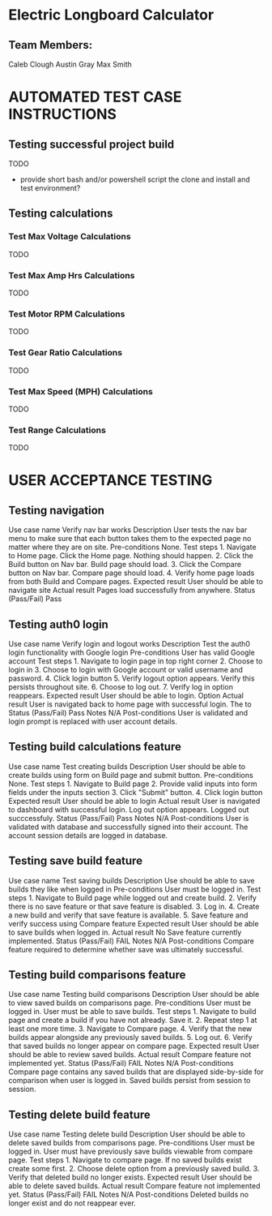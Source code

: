 # Electric Longboard Calculator
## Team Members:
Caleb Clough
Austin Gray
Max Smith

# AUTOMATED TEST CASE INSTRUCTIONS

## Testing successful project build
TODO
- provide short bash and/or powershell script the clone and install and test environment? 

## Testing calculations
### Test Max Voltage Calculations
TODO

### Test Max Amp Hrs Calculations
TODO

### Test Motor RPM Calculations
TODO

### Test Gear Ratio Calculations
TODO

### Test Max Speed (MPH) Calculations
TODO

### Test Range Calculations
TODO

# USER ACCEPTANCE TESTING

## Testing navigation
Use case name
    Verify nav bar works
Description
    User tests the nav bar menu to make sure that each button takes them to the expected page no matter where they are on site.
Pre-conditions
    None.
Test steps
    1. Navigate to Home page. Click the Home page. Nothing should happen. 
    2. Click the Build button on Nav bar. Build page should load. 
    3. Click the Compare  button on Nav bar. Compare page should load. 
    4. Verify home page loads from both Build and Compare pages.
Expected result
    User should be able to navigate site
Actual result
    Pages load successfully from anywhere.
Status (Pass/Fail)
    Pass

## Testing auth0 login
Use case name
    Verify login and logout works
Description
    Test the auth0 login functionality with Google login
Pre-conditions
    User has valid Google account
Test steps
    1. Navigate to login page in top right corner
    2. Choose to login in
    3. Choose to login with Google account or valid username and password.
    4. Click login button
    5. Verify logout option appears. Verify this persists throughout site. 
    6. Choose to log out. 
    7. Verify log in option reappears.
Expected result
    User should be able to login. Option
Actual result
    User is navigated back to home page with successful login. The to
Status (Pass/Fail)
    Pass
Notes
    N/A
Post-conditions
    User is validated and login prompt is replaced with user account details. 

## Testing build calculations feature
Use case name
    Test creating builds
Description
    User should be able to create builds using form on Build page and submit button. 
Pre-conditions
    None. 
Test steps
    1. Navigate to Build page
    2. Provide valid inputs into form fields under the inputs section
    3. Click "Submit" button. 
    4. Click login button
Expected result
    User should be able to login
Actual result
    User is navigated to dashboard with successful login. Log out option appears. Logged out succcessfuly. 
Status (Pass/Fail)
    Pass
Notes
    N/A
Post-conditions
    User is validated with database and successfully signed into their account.
    The account session details are logged in database.

## Testing save build feature
Use case name
    Test saving builds
Description
    Use should be able to save builds they like when logged in
Pre-conditions
    User must be logged in. 
Test steps
    1. Navigate to Build page while logged out and create build. 
    2. Verify there is no save feature or that save feature is disabled. 
    3. Log in. 
    4. Create a new build and verify that save feature is available. 
    5. Save feature and verify success using Compare feature
Expected result
    User should be able to save builds when logged in. 
Actual result
    No Save feature currently implemented. 
Status (Pass/Fail)
    FAIL
Notes
    N/A
Post-conditions
    Compare feature required to determine whether save was ultimately successful. 

## Testing build comparisons feature

Use case name
    Testing build comparisons
Description
    User should be able to view saved builds on comparisons page. 
Pre-conditions
    User must be logged in. User must be able to save builds. 
Test steps
    1. Navigate to build page and create a build if you have not already. Save it. 
    2. Repeat step 1 at least one more time. 
    3. Navigate to Compare page. 
    4. Verify that the new builds appear alongside any previously saved builds. 
    5. Log out. 
    6. Verify that saved builds no longer appear on compare page. 
Expected result
    User should be able to review saved builds. 
Actual result
    Compare feature not implemented yet. 
Status (Pass/Fail)
    FAIL
Notes
    N/A
Post-conditions
    Compare page contains any saved builds that are displayed side-by-side for comparison when user is logged in. 
    Saved builds persist from session to session.

## Testing delete build feature

Use case name
    Testing delete build
Description
    User should be able to delete saved builds from comparisons page. 
Pre-conditions
    User must be logged in. User must have previously save builds viewable from compare page. 
Test steps
    1. Navigate to compare page. If no saved builds exist create some first. 
    2. Choose delete option from a previously saved build. 
    3. Verify that deleted build no longer exists. 
Expected result
    User should be able to delete saved builds. 
Actual result
    Compare feature not implemented yet. 
Status (Pass/Fail)
    FAIL
Notes
    N/A
Post-conditions
    Deleted builds no longer exist and do not reappear ever. 